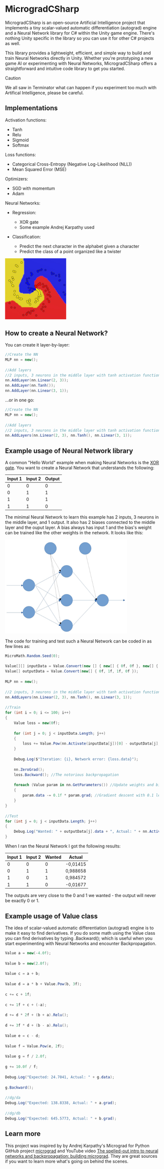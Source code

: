# MicrogradCSharp

MicrogradCSharp is an open-source Artificial Intelligence project that implements a tiny scalar-valued automatic differentiation (autograd) engine and a Neural Network library for C# within the Unity game engine. There's nothing Unity specific in the library so you can use it for other C# projects as well.  

This library provides a lightweight, efficient, and simple way to build and train Neural Networks directly in Unity. Whether you're prototyping a new game AI or experimenting with Neural Networks, MicrogradCSharp offers a straightforward and intuitive code library to get you started.

> [!CAUTION]
> We all saw in Terminator what can happen if you experiment too much with Artifical Intelligence, please be careful.  


## Implementations

Activation functions:

* Tanh
* Relu
* Sigmoid
* Softmax

Loss functions:

* Categorical Cross-Entropy (Negative Log-Likelihood (NLL))
* Mean Squared Error (MSE)

Optimizers:

* SGD with momentum
* Adam

Neural Networks:

* Regression:
	* XOR gate
	* Some example Andrej Karpathy used

* Classification:
	* Predict the next character in the alphabet given a character
	* Predict the class of a point organized like a twister

<img src="/_media/twister-classification.jpg" width="200">

## How to create a Neural Network?

You can create it layer-by-layer:

```csharp
//Create the NN
MLP nn = new();

//Add layers
//2 inputs, 3 neurons in the middle layer with tanh activation function, 1 output with no activation function
nn.AddLayer(nn.Linear(2, 3));
nn.AddLayer(nn.Tanh());
nn.AddLayer(nn.Linear(3, 1));
```


...or in one go:

```csharp
//Create the NN
MLP nn = new();

//Add layers
//2 inputs, 3 neurons in the middle layer with tanh activation function, 1 output with no activation function
nn.AddLayers(nn.Linear(2, 3), nn.Tanh(), nn.Linear(3, 1));
```


## Example usage of Neural Network library

A common "Hello World" example when making Neural Networks is the [XOR gate](https://en.wikipedia.org/wiki/XOR_gate). You want to create a Neural Network that understands the following:

| Input 1  | Input  2 | Output   |
| ---------| -------- | -------- |
| 0        | 0        | 0        |
| 0        | 1        | 1        |
| 1        | 0        | 1        |
| 1        | 1        | 0        |

The minimal Neural Network to learn this example has 2 inputs, 3 neurons in the middle layer, and 1 output. It also has 2 biases connected to the middle layer and the ouput layer. A bias always has input 1 and the bias's weight can be trained like the other weights in the network. It looks like this: 

<img src="/_media/neural-network-2-3-1.jpg" width="400">

The code for training and test such a Neural Network can be coded in as few lines as:

```csharp
MicroMath.Random.Seed(0);

Value[][] inputData = Value.Convert(new [] { new[] { 0f, 0f }, new[] { 0f, 1f }, new[] { 1f, 0f }, new[] { 1f, 1f } });
Value[] outputData = Value.Convert(new[] { 0f, 1f, 1f, 0f });

MLP nn = new();

//2 inputs, 3 neurons in the middle layer with tanh activation function, 1 output with no activation function
nn.AddLayers(nn.Linear(2, 3), nn.Tanh(), nn.Linear(3, 1)); 

//Train
for (int i = 0; i <= 100; i++)
{
    Value loss = new(0f);

    for (int j = 0; j < inputData.Length; j++) 
    {
        loss += Value.Pow(nn.Activate(inputData[j])[0] - outputData[j], 2f); //MSE loss function without the M
    }

    Debug.Log($"Iteration: {i}, Network error: {loss.data}");

    nn.ZeroGrad();
    loss.Backward(); //The notorious backpropagation

    foreach (Value param in nn.GetParameters()) //Update weights and biases
    {
        param.data -= 0.1f * param.grad; //Gradient descent with 0.1 learning rate
    }
}

//Test
for (int j = 0; j < inputData.Length; j++)
{
    Debug.Log("Wanted: " + outputData[j].data + ", Actual: " + nn.Activate(inputData[j])[0].data);
}
```

When I ran the Neural Network I got the following results:

| Input 1  | Input  2 | Wanted   | Actual   |
| ---------| -------- | -------- | -------- |
| 0        | 0        | 0        | -0,01415 |
| 0        | 1        | 1        | 0,988658 |
| 1        | 0        | 1        | 0,984572 |
| 1        | 1        | 0        | -0,01677 |

The outputs are very close to the 0 and 1 we wanted - the output will never be exactly 0 or 1. 


## Example usage of Value class

The idea of scalar-valued automatic differentiation (autograd) engine is to make it easy to find derivatives. If you do some math using the Value class you can find derivatives by typing .Backward(); which is useful when you start experimenting with Neural Networks and encounter Backpropagation.  

```csharp
Value a = new(-4.0f);

Value b = new(2.0f);

Value c = a + b;

Value d = a * b + Value.Pow(b, 3f);

c += c + 1f;

c += 1f + c + (-a);

d += d * 2f + (b + a).Relu();

d += 3f * d + (b - a).Relu();

Value e = c - d;

Value f = Value.Pow(e, 2f);

Value g = f / 2.0f;

g += 10.0f / f;

Debug.Log("Expected: 24.7041, Actual: " + g.data);

g.Backward();

//dg/da
Debug.Log("Expected: 138.8338, Actual: " + a.grad);

//dg/db
Debug.Log("Expected: 645.5773, Actual: " + b.grad);
```


## Learn more

This project was inspired by by Andrej Karpathy's Micrograd for Python GitHub project [micrograd](https://github.com/karpathy/micrograd) and YouTube video [The spelled-out intro to neural networks and backpropagation: building micrograd](https://www.youtube.com/watch?v=VMj-3S1tku0). They are great sources if you want to learn more what's going on behind the scenes. 

